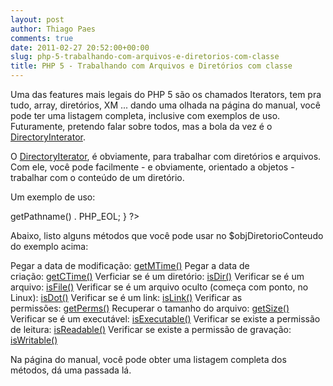 ```yaml
---
layout: post
author: Thiago Paes
comments: true
date: 2011-02-27 20:52:00+00:00
slug: php-5-trabalhando-com-arquivos-e-diretorios-com-classe
title: PHP 5 - Trabalhando com Arquivos e Diretórios com classe
---
```


Uma das features mais legais do PHP 5 são os chamados Iterators, tem pra tudo, array, diretórios, XM ... dando uma olhada na página do manual, você pode ter uma listagem completa, inclusive com exemplos de uso. Futuramente, pretendo falar sobre todos, mas a bola da vez é o [DirectoryInterator](http://docs.php.net/directoryiterator).

O [DirectoryIterator](http://docs.php.net/directoryiterator), é obviamente, para trabalhar com diretórios e arquivos. Com ele, você pode facilmente - e obviamente, orientado a objetos - trabalhar com o conteúdo de um diretório.

Um exemplo de uso:
<?php
// diretório atual do script
$strDiretorio = __DIR__;

// instancio a classe informando o diretório
$objDiretorio = new DirectoryIterator($strDiretorio);

// percorro o conteúdo do diretório
foreach($objDiretorio as $objDiretorioConteudo) {
    echo $objDiretorioConteudo->getPathname() . PHP_EOL;
}
?>

Abaixo, listo alguns métodos que você pode usar no $objDiretorioConteudo do exemplo acima:

Pegar a data de modificação: [getMTime()](http://docs.php.net/manual/en/directoryiterator.getmtime.php)
Pegar a data de criação: [getCTime()](http://docs.php.net/manual/en/directoryiterator.getctime.php)
Verficiar se é um diretório: [isDir()](http://docs.php.net/manual/en/directoryiterator.isdir.php)
Verificar se é um arquivo: [isFile()](http://docs.php.net/manual/en/directoryiterator.isfile.php)
Verificar se é um arquivo oculto (começa com ponto, no Linux): [isDot()](http://docs.php.net/manual/en/directoryiterator.isdot.php)
Verificar se é um link: [isLink()](http://docs.php.net/manual/en/directoryiterator.islink.php)
Verificar as permissões: [getPerms()](http://docs.php.net/manual/en/directoryiterator.getperms.php)
Recuperar o tamanho do arquivo: [getSize()](http://docs.php.net/manual/en/directoryiterator.getsize.php)
Verificar se é um executável: [isExecutable()](http://docs.php.net/manual/en/directoryiterator.isexecutable.php)
Verificar se existe a permissão de leitura: [isReadable()](http://docs.php.net/manual/en/directoryiterator.isreadable.php)
Verificar se existe a permissão de gravação: [isWritable()](http://docs.php.net/manual/en/directoryiterator.iswritable.php)

Na página do manual, você pode obter uma listagem completa dos métodos, dá uma passada lá.
